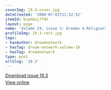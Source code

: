 ```yaml
---
coverImg: 19.3-cover.jpg
dateCreated: '2000-07-01T11:32:52'
itemId: bcphbuj7fdh
layout: page
name: 'Volume 19, issue 3: Dreams & Religion'
profileImg: 19.3-rect.jpg
tags:
- hasAuthor: dreamnetwork
- hasTag: dream-network-volume-19
- hasTag: dreamnetwork
type: post
urlSlug: '19.3'
---
```

<p style="margin-block-end: 5px; margin-block-start: 5px;"><a href="../files/pdfs/Volume_19/19.3-Dream-Network-Vol-19-No-3.pdf" download="">Download issue 19.3</a></p><p style="margin-block-end: 5px; margin-block-start: 5px;"><a href="../files/pdfs/Volume_19/19.3-Dream-Network-Vol-19-No-3.pdf">View online</a></p>